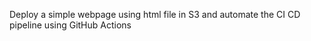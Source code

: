 Deploy a simple webpage using html file in S3 and automate the CI CD pipeline using GitHub Actions

